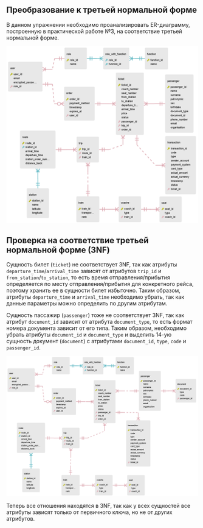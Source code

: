 ## Преобразование к третьей нормальной форме
В данном упражнении необходимо проанализировать ER-диаграмму, построенную в практической работе №3, на соответствие третьей нормальной форме.

![lab3_er_diagram_2nf](/lab3/lab3_er_diagram_2nf.png 'lab3_er_diagram_2nf')

## Проверка на соответствие третьей нормальной форме (3NF)
Сущность билет (`ticket`) не соответствует 3NF, так как атрибуты `departure_time`/`arrival_time` зависят от атрибутов `trip_id` и `from_station`/`to_station`, то есть время отправления/прибытия определяется по месту отправления/прибытия для конкретного рейса, поэтому хранить ее в сущности билет избыточно. Таким образом, атрибуты `departure_time` и `arrival_time` необходимо убрать, так как данные параметры можно определить по другим атрибутам.

Сущность пассажир (`passenger`) тоже не соответствует 3NF, так как атрибут `document_id` зависит от атрибута `document_type`, то есть формат номера документа зависит от его типа. Таким образом, необходимо убрать атрибуты `document_id` и `document_type` и выделить 14-ую  сущность документ (`document`) с атрибутами `document_id`, `type`, `code` и `passenger_id`.

![lab4_er_diagram_3nf](/lab4/lab4_er_diagram_3nf.png 'lab4_er_diagram_3nf')

Теперь все отношения находятся в 3NF, так как у всех сущностей все атрибуты зависят только от первичного ключа, но не от других атрибутов.